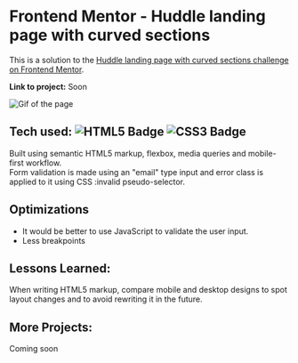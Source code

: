 # Frontend Mentor - Huddle landing page with curved sections
This is a solution to the [Huddle landing page with curved sections challenge on Frontend Mentor](https://www.frontendmentor.io/challenges/huddle-landing-page-with-curved-sections-5ca5ecd01e82137ec91a50f2).

**Link to project:** Soon

![Gif of the page](https://media.giphy.com/media/ifPSdtnT5AJcMt7Mjx/giphy.gif)

## Tech used: ![HTML5 Badge](https://img.shields.io/badge/-HTML5-E34F26?logo=HTML5&logoColor=white&style=flat) ![CSS3 Badge](https://img.shields.io/badge/-CSS3-1572B6?logo=CSS3&logoColor=white&style=flat)

Built using semantic HTML5 markup, flexbox, media queries and mobile-first workflow.\
Form validation is made using an "email" type input and error class is applied to it using CSS :invalid pseudo-selector.

## Optimizations

- It would be better to use JavaScript to validate the user input.
- Less breakpoints

## Lessons Learned:

When writing HTML5 markup, compare mobile and desktop designs to spot layout changes and to avoid rewriting it in the future. 

## More Projects:

Coming soon